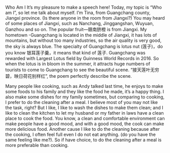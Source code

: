 
Who Am I
It’s my pleasure to make a speech here!
Today, my topic is “Who am I”, so let me talk about myself. I’m Tina, from Guangchang county, Jiangxi province. (Is there anyone in the room from Jiangxi?) You may heard of some places of Jiangxi, such as Nanchang, Jinggangshan, Wuyuan, Ganzhou and so on. The popular fruit—赣南脐橙 is from Jiangxi. My hometown -Guangchang is located in the middle of Jiangxi, it has lots of mountains, but without too many industries, so the air quality is very good, the sky is always blue. The specialty of Guangchang is lotus nut (莲子)，do you know 银耳莲子羹，it means that kind of 莲子. Guangchang was rewarded with Largest Lotus field by Guinness World Records in 2016. So when the lotus is in bloom in the summer, it attracts huge numbers of tourists to come to Guangchang to see the beautiful scene. “接天莲叶无穷碧，映日荷花别样红”, the poem perfectly describe the scene.
 
Many people like cooking, such as Andy talked last time, he enjoys to make some foods to his family and they like the food he made, it’s a happy thing. I also make some dishes for my family sometimes, but comparing to cooking, I prefer to do the cleaning after a meal. I believe most of you may not like the task, right? But I like, I like to wash the dishes to make them clean; and I like to clean the kitchen to let my husband or my father in laws have a clean place to cook the food. You know, a clean and comfortable environment can make people have a good mood, and with a good mood, the cook can make more delicious food. Another cause I like to do the cleaning because after the cooking, I often feel full even I do not eat anything. (do you have the same feeling like me?). So if have choice, to do the cleaning after a meal is more preferable than cooking. 
